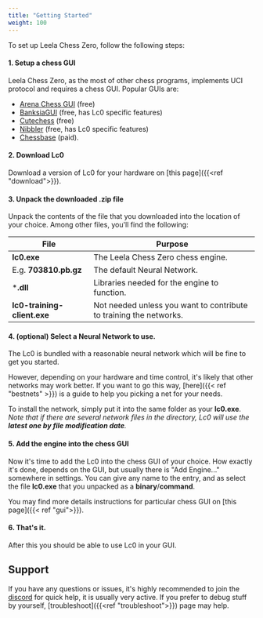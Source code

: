 ```yaml
---
title: "Getting Started"
weight: 100
---
```


To set up Leela Chess Zero, follow the following steps:

#### 1. Setup a chess GUI

Leela Chess Zero, as the most of other chess programs, implements UCI protocol and requires a chess GUI.
Popular GUIs are:
* [Arena Chess GUI](http://www.playwitharena.de/) (free)
* [BanksiaGUI](https://banksiagui.com/) (free, has Lc0 specific features)
* [Cutechess](https://cutechess.com/) (free)
* [Nibbler](https://github.com/fohristiwhirl/nibbler/releases) (free, has Lc0 specific features)
* [Chessbase](https://chessbase.com/) (paid).

#### 2. Download Lc0

Download a version of Lc0 for your hardware on [this page]({{<ref "download">}}).

#### 3. Unpack the downloaded .zip file

Unpack the contents of the file that you downloaded into the location of your choice.
Among other files, you'll find the following:

| File     | Purpose                               |
| -------- | --------------------------------------|
| **lc0.exe**  | The Leela Chess Zero chess engine. |
| E.g. **703810.pb.gz**| The default Neural Network. |
| ***.dll** | Libraries needed for the engine to function. |
| **lc0-training-client.exe**| Not needed unless you want to contribute to training the networks. |

#### 4. (optional) Select a Neural Network to use.

The Lc0 is bundled with a reasonable neural network which will be fine to get you started.

However, depending on your hardware and time control, it's likely that other networks may work better.
If you want to go this way, [here]({{< ref "bestnets" >}}) is a guide to help you picking a net for your needs.

To install the network, simply put it into the same folder as your **lc0.exe**.  
*Note that if there are several network files in the directory, Lc0 will use the **latest one by file modification date**.*


#### 5. Add the engine into the chess GUI

Now it's time to add the Lc0 into the chess GUI of your choice.
How exactly it's done, depends on the GUI, but usually there is "Add Engine..." somewhere in settings.
You can give any name to the entry, and as select the file **lc0.exe** that you unpacked as a **binary**/**command**.

You may find more details instructions for particular chess GUI on [this page]({{< ref "gui">}}).

#### 6. That's it.

After this you should be able to use Lc0 in your GUI.

## Support

If you have any questions or issues, it's highly recommended to join the [discord](https://discord.gg/pKujYxD) for quick help, it is usually very active.
If you prefer to debug stuff by yourself, [troubleshoot]({{<ref "troubleshoot">}}) page may help.
